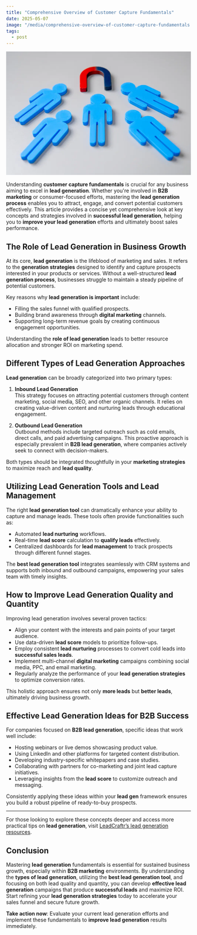 ```yaml
---
title: "Comprehensive Overview of Customer Capture Fundamentals"
date: 2025-05-07
image: "/media/comprehensive-overview-of-customer-capture-fundamentals.webp"
tags:
  - post
---
```


![Comprehensive Overview of Customer Capture Fundamentals](/media/comprehensive-overview-of-customer-capture-fundamentals.webp)

Understanding **customer capture fundamentals** is crucial for any business aiming to excel in **lead generation**. Whether you're involved in **B2B marketing** or consumer-focused efforts, mastering the **lead generation process** enables you to attract, engage, and convert potential customers effectively. This article provides a concise yet comprehensive look at key concepts and strategies involved in **successful lead generation**, helping you to **improve your lead generation** efforts and ultimately boost sales performance.

## The Role of Lead Generation in Business Growth

At its core, **lead generation** is the lifeblood of marketing and sales. It refers to the **generation strategies** designed to identify and capture prospects interested in your products or services. Without a well-structured **lead generation process**, businesses struggle to maintain a steady pipeline of potential customers.

Key reasons why **lead generation is important** include:

- Filling the sales funnel with qualified prospects.
- Building brand awareness through **digital marketing** channels.
- Supporting long-term revenue goals by creating continuous engagement opportunities.

Understanding the **role of lead generation** leads to better resource allocation and stronger ROI on marketing spend.

## Different Types of Lead Generation Approaches

**Lead generation** can be broadly categorized into two primary types:

1. **Inbound Lead Generation**  
   This strategy focuses on attracting potential customers through content marketing, social media, SEO, and other organic channels. It relies on creating value-driven content and nurturing leads through educational engagement.

2. **Outbound Lead Generation**  
   Outbound methods include targeted outreach such as cold emails, direct calls, and paid advertising campaigns. This proactive approach is especially prevalent in **B2B lead generation**, where companies actively seek to connect with decision-makers.

Both types should be integrated thoughtfully in your **marketing strategies** to maximize reach and **lead quality**.

## Utilizing Lead Generation Tools and Lead Management

The right **lead generation tool** can dramatically enhance your ability to capture and manage leads. These tools often provide functionalities such as:

- Automated **lead nurturing** workflows.
- Real-time **lead score** calculation to **qualify leads** effectively.
- Centralized dashboards for **lead management** to track prospects through different funnel stages.

The **best lead generation tool** integrates seamlessly with CRM systems and supports both inbound and outbound campaigns, empowering your sales team with timely insights.

## How to Improve Lead Generation Quality and Quantity

Improving lead generation involves several proven tactics:

- Align your content with the interests and pain points of your target audience.
- Use data-driven **lead score** models to prioritize follow-ups.
- Employ consistent **lead nurturing** processes to convert cold leads into **successful sales leads**.
- Implement multi-channel **digital marketing** campaigns combining social media, PPC, and email marketing.
- Regularly analyze the performance of your **lead generation strategies** to optimize conversion rates.

This holistic approach ensures not only **more leads** but **better leads**, ultimately driving business growth.

## Effective Lead Generation Ideas for B2B Success

For companies focused on **B2B lead generation**, specific ideas that work well include:

- Hosting webinars or live demos showcasing product value.
- Using LinkedIn and other platforms for targeted content distribution.
- Developing industry-specific whitepapers and case studies.
- Collaborating with partners for co-marketing and joint lead capture initiatives.
- Leveraging insights from the **lead score** to customize outreach and messaging.

Consistently applying these ideas within your **lead gen** framework ensures you build a robust pipeline of ready-to-buy prospects.

---

For those looking to explore these concepts deeper and access more practical tips on **lead generation**, visit [LeadCraftr’s lead generation resources](https://leadcraftr.com/posts/lead-generation/).

## Conclusion

Mastering **lead generation** fundamentals is essential for sustained business growth, especially within **B2B marketing** environments. By understanding the **types of lead generation**, utilizing the **best lead generation tool**, and focusing on both lead quality and quantity, you can develop **effective lead generation** campaigns that produce **successful leads** and maximize ROI. Start refining your **lead generation strategies** today to accelerate your sales funnel and secure future growth.

**Take action now**: Evaluate your current lead generation efforts and implement these fundamentals to **improve lead generation** results immediately.

